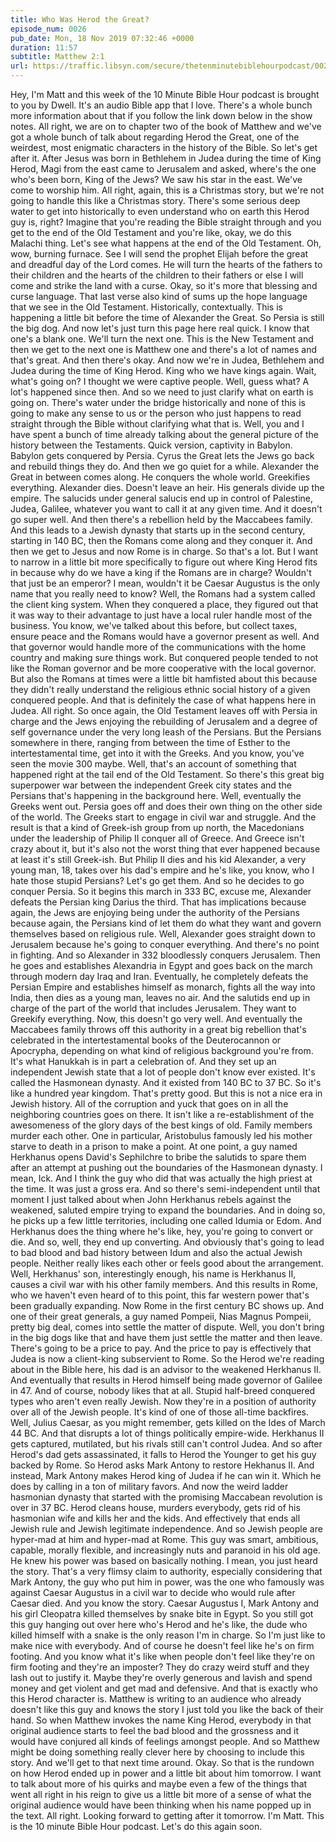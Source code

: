 ```yaml
---
title: Who Was Herod the Great?
episode_num: 0026
pub_date: Mon, 18 Nov 2019 07:32:46 +0000
duration: 11:57
subtitle: Matthew 2:1
url: https://traffic.libsyn.com/secure/thetenminutebiblehourpodcast/0026_final_edit.mp3
---
```


 Hey, I'm Matt and this week of the 10 Minute Bible Hour podcast is brought to you by Dwell. It's an audio Bible app that I love. There's a whole bunch more information about that if you follow the link down below in the show notes. All right, we are on to chapter two of the book of Matthew and we've got a whole bunch of talk about regarding Herod the Great, one of the weirdest, most enigmatic characters in the history of the Bible. So let's get after it. After Jesus was born in Bethlehem in Judea during the time of King Herod, Magi from the east came to Jerusalem and asked, where's the one who's been born, King of the Jews? We saw his star in the east. We've come to worship him. All right, again, this is a Christmas story, but we're not going to handle this like a Christmas story. There's some serious deep water to get into historically to even understand who on earth this Herod guy is, right? Imagine that you're reading the Bible straight through and you get to the end of the Old Testament and you're like, okay, we do this Malachi thing. Let's see what happens at the end of the Old Testament. Oh, wow, burning furnace. See I will send the prophet Elijah before the great and dreadful day of the Lord comes. He will turn the hearts of the fathers to their children and the hearts of the children to their fathers or else I will come and strike the land with a curse. Okay, so it's more that blessing and curse language. That last verse also kind of sums up the hope language that we see in the Old Testament. Historically, contextually. This is happening a little bit before the time of Alexander the Great. So Persia is still the big dog. And now let's just turn this page here real quick. I know that one's a blank one. We'll turn the next one. This is the New Testament and then we get to the next one is Matthew one and there's a lot of names and that's great. And then there's okay. And now we're in Judea, Bethlehem and Judea during the time of King Herod. King who we have kings again. Wait, what's going on? I thought we were captive people. Well, guess what? A lot's happened since then. And so we need to just clarify what on earth is going on. There's water under the bridge historically and none of this is going to make any sense to us or the person who just happens to read straight through the Bible without clarifying what that is. Well, you and I have spent a bunch of time already talking about the general picture of the history between the Testaments. Quick version, captivity in Babylon. Babylon gets conquered by Persia. Cyrus the Great lets the Jews go back and rebuild things they do. And then we go quiet for a while. Alexander the Great in between comes along. He conquers the whole world. Greekifies everything. Alexander dies. Doesn't leave an heir. His generals divide up the empire. The salucids under general salucis end up in control of Palestine, Judea, Galilee, whatever you want to call it at any given time. And it doesn't go super well. And then there's a rebellion held by the Maccabees family. And this leads to a Jewish dynasty that starts up in the second century, starting in 140 BC, then the Romans come along and they conquer it. And then we get to Jesus and now Rome is in charge. So that's a lot. But I want to narrow in a little bit more specifically to figure out where King Herod fits in because why do we have a king if the Romans are in charge? Wouldn't that just be an emperor? I mean, wouldn't it be Caesar Augustus is the only name that you really need to know? Well, the Romans had a system called the client king system. When they conquered a place, they figured out that it was way to their advantage to just have a local ruler handle most of the business. You know, we've talked about this before, but collect taxes, ensure peace and the Romans would have a governor present as well. And that governor would handle more of the communications with the home country and making sure things work. But conquered people tended to not like the Roman governor and be more cooperative with the local governor. But also the Romans at times were a little bit hamfisted about this because they didn't really understand the religious ethnic social history of a given conquered people. And that is definitely the case of what happens here in Judea. All right. So once again, the Old Testament leaves off with Persia in charge and the Jews enjoying the rebuilding of Jerusalem and a degree of self governance under the very long leash of the Persians. But the Persians somewhere in there, ranging from between the time of Esther to the intertestamental time, get into it with the Greeks. And you know, you've seen the movie 300 maybe. Well, that's an account of something that happened right at the tail end of the Old Testament. So there's this great big superpower war between the independent Greek city states and the Persians that's happening in the background here. Well, eventually the Greeks went out. Persia goes off and does their own thing on the other side of the world. The Greeks start to engage in civil war and struggle. And the result is that a kind of Greek-ish group from up north, the Macedonians under the leadership of Philip II conquer all of Greece. And Greece isn't crazy about it, but it's also not the worst thing that ever happened because at least it's still Greek-ish. But Philip II dies and his kid Alexander, a very young man, 18, takes over his dad's empire and he's like, you know, who I hate those stupid Persians? Let's go get them. And so he decides to go conquer Persia. So it begins this march in 333 BC, excuse me, Alexander defeats the Persian king Darius the third. That has implications because again, the Jews are enjoying being under the authority of the Persians because again, the Persians kind of let them do what they want and govern themselves based on religious rule. Well, Alexander goes straight down to Jerusalem because he's going to conquer everything. And there's no point in fighting. And so Alexander in 332 bloodlessly conquers Jerusalem. Then he goes and establishes Alexandria in Egypt and goes back on the march through modern day Iraq and Iran. Eventually, he completely defeats the Persian Empire and establishes himself as monarch, fights all the way into India, then dies as a young man, leaves no air. And the salutids end up in charge of the part of the world that includes Jerusalem. They want to Greekify everything. Now, this doesn't go very well. And eventually the Maccabees family throws off this authority in a great big rebellion that's celebrated in the intertestamental books of the Deuterocannon or Apocrypha, depending on what kind of religious background you're from. It's what Hanukkah is in part a celebration of. And they set up an independent Jewish state that a lot of people don't know ever existed. It's called the Hasmonean dynasty. And it existed from 140 BC to 37 BC. So it's like a hundred year kingdom. That's pretty good. But this is not a nice era in Jewish history. All of the corruption and yuck that goes on in all the neighboring countries goes on there. It isn't like a re-establishment of the awesomeness of the glory days of the best kings of old. Family members murder each other. One in particular, Aristobulus famously led his mother starve to death in a prison to make a point. At one point, a guy named Herkhanus opens David's Sephilchre to bribe the salutids to spare them after an attempt at pushing out the boundaries of the Hasmonean dynasty. I mean, Ick. And I think the guy who did that was actually the high priest at the time. It was just a gross era. And so there's semi-independent until that moment I just talked about when John Herkhanus rebels against the weakened, saluted empire trying to expand the boundaries. And in doing so, he picks up a few little territories, including one called Idumia or Edom. And Herkhanus does the thing where he's like, hey, you're going to convert or die. And so, well, they end up converting. And obviously that's going to lead to bad blood and bad history between Idum and also the actual Jewish people. Neither really likes each other or feels good about the arrangement. Well, Herkhanus' son, interestingly enough, his name is Herkhanus II, causes a civil war with his other family members. And this results in Rome, who we haven't even heard of to this point, this far western power that's been gradually expanding. Now Rome in the first century BC shows up. And one of their great generals, a guy named Pompeii, Nias Magnus Pompeii, pretty big deal, comes into settle the matter of dispute. Well, you don't bring in the big dogs like that and have them just settle the matter and then leave. There's going to be a price to pay. And the price to pay is effectively that Judea is now a client-king subservient to Rome. So the Herod we're reading about in the Bible here, his dad is an advisor to the weakened Herkhanus II. And eventually that results in Herod himself being made governor of Galilee in 47. And of course, nobody likes that at all. Stupid half-breed conquered types who aren't even really Jewish. Now they're in a position of authority over all of the Jewish people. It's kind of one of those all-time backfires. Well, Julius Caesar, as you might remember, gets killed on the Ides of March 44 BC. And that disrupts a lot of things politically empire-wide. Herkhanus II gets captured, mutilated, but his rivals still can't control Judea. And so after Herod's dad gets assassinated, it falls to Herod the Younger to get his guy backed by Rome. So Herod asks Mark Antony to restore Hekhanus II. And instead, Mark Antony makes Herod king of Judea if he can win it. Which he does by calling in a ton of military favors. And now the weird ladder hasmonian dynasty that started with the promising Maccabean revolution is over in 37 BC. Herod cleans house, murders everybody, gets rid of his hasmonian wife and kills her and the kids. And effectively that ends all Jewish rule and Jewish legitimate independence. And so Jewish people are hyper-mad at him and hyper-mad at Rome. This guy was smart, ambitious, capable, morally flexible, and increasingly nuts and paranoid in his old age. He knew his power was based on basically nothing. I mean, you just heard the story. That's a very flimsy claim to authority, especially considering that Mark Antony, the guy who put him in power, was the one who famously was against Caesar Augustus in a civil war to decide who would rule after Caesar died. And you know the story. Caesar Augustus I, Mark Antony and his girl Cleopatra killed themselves by snake bite in Egypt. So you still got this guy hanging out over here who's Herod and he's like, the dude who killed himself with a snake is the only reason I'm in charge. So I'm just like to make nice with everybody. And of course he doesn't feel like he's on firm footing. And you know what it's like when people don't feel like they're on firm footing and they're an imposter? They do crazy weird stuff and they lash out to justify it. Maybe they're overly generous and lavish and spend money and get violent and get mad and defensive. And that is exactly who this Herod character is. Matthew is writing to an audience who already doesn't like this guy and knows the story I just told you like the back of their hand. So when Matthew invokes the name King Herod, everybody in that original audience starts to feel the bad blood and the grossness and it would have conjured all kinds of feelings amongst people. And so Matthew might be doing something really clever here by choosing to include this story. And we'll get to that next time around. Okay. So that is the rundown on how Herod ended up in power and a little bit about him tomorrow. I want to talk about more of his quirks and maybe even a few of the things that went all right in his reign to give us a little bit more of a sense of what the original audience would have been thinking when his name popped up in the text. All right. Looking forward to getting after it tomorrow. I'm Matt. This is the 10 minute Bible Hour podcast. Let's do this again soon.